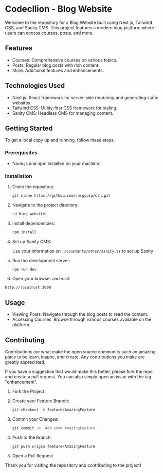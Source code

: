 # Codecllion - Blog Website

Welcome to the repository for a Blog Website built using Next.js, Tailwind CSS, and Sanity CMS. This project features a modern blog platform where users can access courses, posts, and more.

## Features

- Courses: Comprehensive courses on various topics.
- Posts: Regular blog posts with rich content.
- More: Additional features and enhancements.

## Technologies Used

- Next.js: React framework for server-side rendering and generating static websites.
- Tailwind CSS: Utility-first CSS framework for styling.
- Sanity CMS: Headless CMS for managing content.

## Getting Started

To get a local copy up and running, follow these steps.

### Prerequisites

- Node.js and npm installed on your machine.

### Installation

1. Clone the repository:

   ```bash
   git clone https://github.com/cargopip/clh.git
   ```

2. Navigate to the project directory:

   ```bash
   cd blog-website
   ```

3. Install dependencies:

   ```bash
   npm install
   ```

4. Set up Sanity CMS:

   Use your information on `./constants/other/sanity.ts` to set up Sanity

5. Run the development server:

   ```bash
   npm run dev
   ```

6. Open your browser and visit:

`http://localhost:3000`

## Usage

- Viewing Posts: Navigate through the blog posts to read the content.
- Accessing Courses: Browse through various courses available on the platform.

## Contributing

Contributions are what make the open source community such an amazing place to be learn, inspire, and create. Any contributions you make are greatly appreciated.

If you have a suggestion that would make this better, please fork the repo and create a pull request. You can also simply open an issue with the tag "enhancement".

1. Fork the Project

2. Create your Feature Branch:

   ```bash
   git checkout -b feature/AmazingFeature
   ```

3. Commit your Changes:

   ```bash
   git commit -m 'Add some AmazingFeature'
   ```

4. Push to the Branch:

   ```bash
   git push origin feature/AmazingFeature
   ```

5. Open a Pull Request

Thank you for visiting the repository and contributing to the project!
